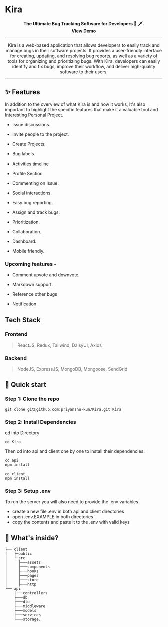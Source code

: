 # Kira
<div align="center"><b>The Ultimate Bug Tracking Software for Developers 🐞 🗡.</b></div>
<div align="center"><b><a href="https://urls.software/">View Demo</a></b></div>

---

<div align="center">Kira is a web-based application that allows developers to easily track and manage bugs in their software projects. It provides a user-friendly interface for creating, updating, and resolving bug reports, as well as a variety of tools for organizing and prioritizing bugs. With Kira, developers can easily identify and fix bugs, improve their workflow, and deliver high-quality software to their users.</div>

---

## ✨ Features

In addition to the overview of what Kira is and how it works, It's also important to highlight the specific features that make it a valuable tool and Interesting Personal Project.

 -   Issue discussions.

 -   Invite people to the project.

 -   Create Projects.

 -   Bug labels.

 -   Activities timeline

 -   Profile Section

 -   Commenting on Issue.

 -   Social interactions.

 -   Easy bug reporting.

 -   Assign and track bugs.

 -   Prioritization.

 -   Collaboration.

 -   Dashboard.

 -   Mobile friendly.

### Upcoming features -

 -   Comment upvote and downvote.

 -   Markdown support.

 -   Reference other bugs

 -   Notification
 
 ## Tech Stack
 ### Frontend
 > ReactJS, Redux, Tailwind, DaisyUI, Axios
 
 ### Backend
 > NodeJS, ExpressJS, MongoDB, Mongoose, SendGrid
 
 ## 🚀 Quick start
 
 ### Step 1: Clone the repo
 ```
 git clone git@github.com:priyanshu-kun/Kira.git Kira
 ```
 
 ### Step 2: Install Dependencies
 cd into Directory
 ```
 cd Kira
 ```
 Then cd into api and client one by one to install their dependencies.
 ```
 cd api
 npm install
 
 cd client
 npm install
 ```
 
 ### Step 3: Setup .env
To run the server you will also need to provide the .env variables

 -   create a new file .env in both api and client directories
 -   open .env.EXAMPLE in both directories
 -   copy the contents and paste it to the .env with valid keys

## 📂 What's inside?
```
├── client
|   ├─public
│   └─src
│     ├───assets
│     ├───components
│     ├───hooks
│     ├───pages
│     ├───store
│     ├───http
└── api
    ├───controllers
    ├───db
    ├───dto
    ├───middleware
    ├───models
    ├───services
    └───storage.
```
